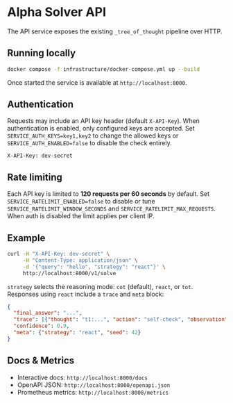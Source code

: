 # Alpha Solver API

The API service exposes the existing `_tree_of_thought` pipeline over HTTP.

## Running locally

```bash
docker compose -f infrastructure/docker-compose.yml up --build
```

Once started the service is available at `http://localhost:8000`.

## Authentication

Requests may include an API key header (default `X-API-Key`). When
authentication is enabled, only configured keys are accepted. Set
`SERVICE_AUTH_KEYS=key1,key2` to change the allowed keys or
`SERVICE_AUTH_ENABLED=false` to disable the check entirely.

```
X-API-Key: dev-secret
```

## Rate limiting

Each API key is limited to **120 requests per 60 seconds** by default. Set
`SERVICE_RATELIMIT_ENABLED=false` to disable or tune
`SERVICE_RATELIMIT_WINDOW_SECONDS` and `SERVICE_RATELIMIT_MAX_REQUESTS`. When
auth is disabled the limit applies per client IP.

## Example

```bash
curl -H "X-API-Key: dev-secret" \
     -H "Content-Type: application/json" \
     -d '{"query": "hello", "strategy": "react"}' \
     http://localhost:8000/v1/solve
```

`strategy` selects the reasoning mode: `cot` (default), `react`, or `tot`.
Responses using `react` include a `trace` and `meta` block:

```json
{
  "final_answer": "...",
  "trace": [{"thought": "t1:...", "action": "self-check", "observation": "deterministic reflection"}],
  "confidence": 0.9,
  "meta": {"strategy": "react", "seed": 42}
}
```

## Docs & Metrics

* Interactive docs: `http://localhost:8000/docs`
* OpenAPI JSON: `http://localhost:8000/openapi.json`
* Prometheus metrics: `http://localhost:8000/metrics`

